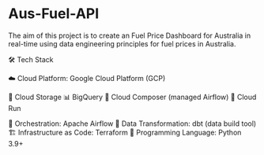 # Aus-Fuel-API
The aim of this project is to create an Fuel Price Dashboard for Australia in real-time using data engineering principles for fuel prices in Australia. 



🛠️ Tech Stack

☁️ Cloud Platform: Google Cloud Platform (GCP)

💾 Cloud Storage
📊 BigQuery
🎼 Cloud Composer (managed Airflow)
🏃 Cloud Run


🔄 Orchestration: Apache Airflow
🔧 Data Transformation: dbt (data build tool)
🏗️ Infrastructure as Code: Terraform
🐍 Programming Language: Python 3.9+

